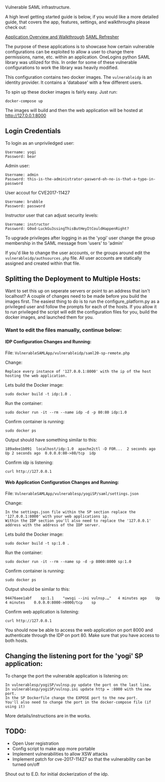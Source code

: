 Vulnerable SAML infrastructure.

A high level getting started guide is below, if you would like a more detailed guide, that covers the app, features, settings, and walkthroughs please check out:

[Application Overview and Walkthrough](https://jellyparks.com/Web_Things/vulnerable_saml_app.html)
[SAML Refresher](https://jellyparks.com/Web_Things/saml_overview.html)

The purpose of these applications is to showcase how certain vulnerable configurations can be exploited to allow a user to change there permissions, name, etc. within an application. OneLogins python SAML library was utilized for this. In order for some of these vulnerable configurations to work the library was heavily modified.

This configuration contains two docker images. The `vulnerableidp` is an identity provider. It contains a 'database' with a few different users.

To spin up these docker images is fairly easy. Just run:

```
docker-compose up
```

The images will build and then the web application will be hosted at http://127.0.0.1:8000

## Login Credentials

To login as an unpriviledged user:
  ```
  Username: yogi
  Password: bear
  ```

Admin user:
  ```
  Username: admin
  Password: this-is-the-administrator-pasword-oh-no-is-that-a-typo-in-password
  ```

User accout for CVE2017-11427
  ```
  Username: brubble
  Password: password
  ```

Instructor user that can adjust security levels:
  ```
  Username: instructor
  Password: G0od-LuckGu3ssingThisButHeyItCouldHappenRight?
  ```

To upgrade privileges after logging in as the 'yogi' user change the group membership in the SAML message from 'users' to 'admin'

If you'd like to change the user accounts, or the groups around edit the `vulnerableidp/authsources.php` file. All user accounts are statically assigned and created within that file.


## Splitting the Deployment to Multiple Hosts:

Want to set this up on seperate servers or point to an address that isn't localhost? A couple of changes need to be made before you build the images first. The easiest thing to do is to run the configure_platform.py as a privileged user and follow the prompts for each of the hosts. If you allow it to run privileged the script will edit the configuration files for you, build the docker images, and launched them for you.

### Want to edit the files manually, continue below:

#### IDP Configuration Changes and Running:

File: `VulnerableSAMLApp/vulnerableidp/saml20-sp-remote.php`

Change:
```
Replace every instance of '127.0.0.1:8000' with the ip of the host hosting the web application.
```

Lets build the Docker image:

```
sudo docker build -t idp:1.0 .
```

Run the container:

```
sudo docker run -it --rm --name idp -d -p 80:80 idp:1.0
```

Confirm container is running:
```
sudo docker ps
```

Output should have something similar to this:
```
189adee1b091  localhost/idp:1.0  apache2ctl -D FOR...  2 seconds ago  Up 2 seconds ago  0.0.0.0:80->80/tcp  idp
```

Confirm idp is listening:

```
curl http://127.0.0.1
```

#### Web Application Configuration Changes and Running:

File: `VulnerableSAMLApp/vulnerablesp/yogiSP/saml/settings.json`

Change: 
```
In the settings.json file within the SP section replace the '127.0.0.1:8000' with your web applications ip.
Within the IDP section you'll also need to replace the '127.0.0.1' address with the address of the IDP server.
```

Lets build the Docker image:

```
sudo docker build -t sp:1.0 .
```

Run the container:

```
sudo docker run -it --rm --name sp -d -p 8000:8000 sp:1.0
```

Confirm container is running:
```
sudo docker ps
```

Output should be similar to this:
```
94476aee1abf    sp:1.1    "uwsgi --ini vulnsp.…"   4 minutes ago    Up 4 minutes    0.0.0.0:8000->8000/tcp    sp
```

Confirm web application is listening:

```
curl http://127.0.0.1
```

You should now be able to access the web application on port 8000 and authenticate through the IDP on port 80. Make sure that you have access to both hosts.

## Changing the listening port for the 'yogi' SP application:
To change the port the vulnerable application is listening on:

```
In vulnerablesp/yogiSP/vulnsp.py update the port on the last line.
In vulnerablesp/yogiSP/vulnsp.ini update http = :8000 with the new port.
In the SP Dockerfile change the EXPOSE port to the new port.
You'll also need to change the port in the docker-compose file (if using it)
```

More details/instructions are in the works.

## TODO: 
- Open User registration
- Config script to make app more portable
- Implement vulnerabilities to allow XSW attacks
- Implement patch for cve-2017-11427 so that the vulnerability can be turned on/off

Shout out to E.D. for initial dockerization of the idp.

